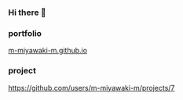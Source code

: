### Hi there 👋


### portfolio
[m-miyawaki-m.github.io](https://m-miyawaki-m.github.io/)

### project
https://github.com/users/m-miyawaki-m/projects/7
<!--
**m-miyawaki-m/m-miyawaki-m** is a ✨ _special_ ✨ repository because its `README.md` (this file) appears on your GitHub profile.

Here are some ideas to get you started:

- 🔭 I’m currently working on ...
- 🌱 I’m currently learning ...
- 👯 I’m looking to collaborate on ...
- 🤔 I’m looking for help with ...
- 💬 Ask me about ...
- 📫 How to reach me: ...
- 😄 Pronouns: ...
- ⚡ Fun fact: ...
-->
